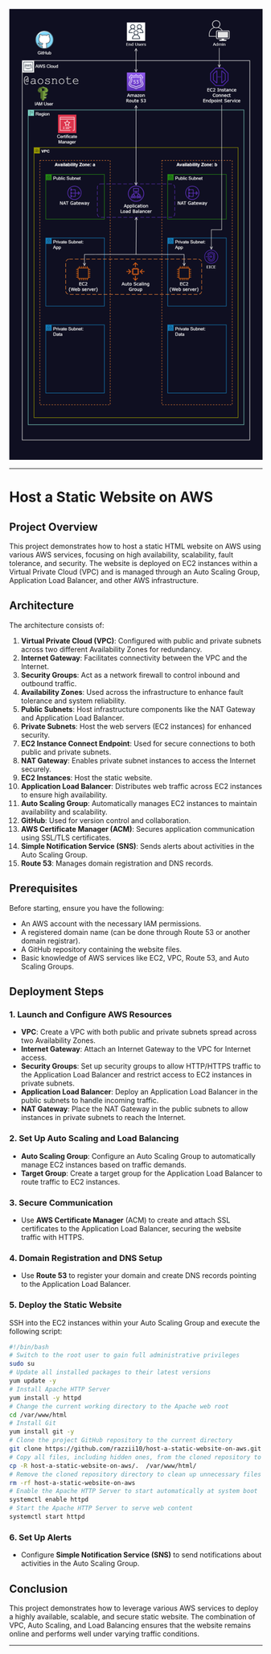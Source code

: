 ![Alt text](/Host_a_Static_Website_on_AWS.png)

---

# Host a Static Website on AWS

## Project Overview

This project demonstrates how to host a static HTML website on AWS using various AWS services, focusing on high availability, scalability, fault tolerance, and security. The website is deployed on EC2 instances within a Virtual Private Cloud (VPC) and is managed through an Auto Scaling Group, Application Load Balancer, and other AWS infrastructure.

## Architecture

The architecture consists of:

1. **Virtual Private Cloud (VPC)**: Configured with public and private subnets across two different Availability Zones for redundancy.
2. **Internet Gateway**: Facilitates connectivity between the VPC and the Internet.
3. **Security Groups**: Act as a network firewall to control inbound and outbound traffic.
4. **Availability Zones**: Used across the infrastructure to enhance fault tolerance and system reliability.
5. **Public Subnets**: Host infrastructure components like the NAT Gateway and Application Load Balancer.
6. **Private Subnets**: Host the web servers (EC2 instances) for enhanced security.
7. **EC2 Instance Connect Endpoint**: Used for secure connections to both public and private subnets.
8. **NAT Gateway**: Enables private subnet instances to access the Internet securely.
9. **EC2 Instances**: Host the static website.
10. **Application Load Balancer**: Distributes web traffic across EC2 instances to ensure high availability.
11. **Auto Scaling Group**: Automatically manages EC2 instances to maintain availability and scalability.
12. **GitHub**: Used for version control and collaboration.
13. **AWS Certificate Manager (ACM)**: Secures application communication using SSL/TLS certificates.
14. **Simple Notification Service (SNS)**: Sends alerts about activities in the Auto Scaling Group.
15. **Route 53**: Manages domain registration and DNS records.

## Prerequisites

Before starting, ensure you have the following:

- An AWS account with the necessary IAM permissions.
- A registered domain name (can be done through Route 53 or another domain registrar).
- A GitHub repository containing the website files.
- Basic knowledge of AWS services like EC2, VPC, Route 53, and Auto Scaling Groups.

## Deployment Steps

### 1. Launch and Configure AWS Resources

- **VPC**: Create a VPC with both public and private subnets spread across two Availability Zones.
- **Internet Gateway**: Attach an Internet Gateway to the VPC for Internet access.
- **Security Groups**: Set up security groups to allow HTTP/HTTPS traffic to the Application Load Balancer and restrict access to EC2 instances in private subnets.
- **Application Load Balancer**: Deploy an Application Load Balancer in the public subnets to handle incoming traffic.
- **NAT Gateway**: Place the NAT Gateway in the public subnets to allow instances in private subnets to reach the Internet.

### 2. Set Up Auto Scaling and Load Balancing

- **Auto Scaling Group**: Configure an Auto Scaling Group to automatically manage EC2 instances based on traffic demands.
- **Target Group**: Create a target group for the Application Load Balancer to route traffic to EC2 instances.

### 3. Secure Communication

- Use **AWS Certificate Manager** (ACM) to create and attach SSL certificates to the Application Load Balancer, securing the website traffic with HTTPS.

### 4. Domain Registration and DNS Setup

- Use **Route 53** to register your domain and create DNS records pointing to the Application Load Balancer.

### 5. Deploy the Static Website

SSH into the EC2 instances within your Auto Scaling Group and execute the following script:

```bash
#!/bin/bash
# Switch to the root user to gain full administrative privileges
sudo su 
# Update all installed packages to their latest versions
yum update -y 
# Install Apache HTTP Server
yum install -y httpd 
# Change the current working directory to the Apache web root
cd /var/www/html 
# Install Git
yum install git -y 
# Clone the project GitHub repository to the current directory
git clone https://github.com/razzii10/host-a-static-website-on-aws.git 
# Copy all files, including hidden ones, from the cloned repository to the Apache web root
cp -R host-a-static-website-on-aws/.  /var/www/html/ 
# Remove the cloned repository directory to clean up unnecessary files
rm -rf host-a-static-website-on-aws 
# Enable the Apache HTTP Server to start automatically at system boot
systemctl enable httpd  
# Start the Apache HTTP Server to serve web content
systemctl start httpd
```

### 6. Set Up Alerts

- Configure **Simple Notification Service (SNS)** to send notifications about activities in the Auto Scaling Group.

## Conclusion

This project demonstrates how to leverage various AWS services to deploy a highly available, scalable, and secure static website. The combination of VPC, Auto Scaling, and Load Balancing ensures that the website remains online and performs well under varying traffic conditions.

---


